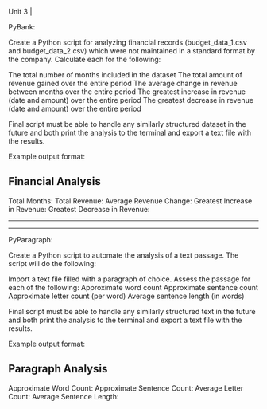Unit 3 | 

PyBank:

Create a Python script for analyzing financial records (budget_data_1.csv and budget_data_2.csv) which were not maintained in a standard format by the company. Calculate each for the following:

The total number of months included in the dataset
The total amount of revenue gained over the entire period
The average change in revenue between months over the entire period
The greatest increase in revenue (date and amount) over the entire period
The greatest decrease in revenue (date and amount) over the entire period

Final script must be able to handle any similarly structured dataset in the future and both print the analysis 
to the terminal and export a text file with the results.

Example output format:

Financial Analysis
----------------------------
Total Months:
Total Revenue:
Average Revenue Change:
Greatest Increase in Revenue:
Greatest Decrease in Revenue:

************************************************
************************************************

PyParagraph:

Create a Python script to automate the analysis of a text passage. The script will do the following:

Import a text file filled with a paragraph of choice.
Assess the passage for each of the following:
Approximate word count
Approximate sentence count
Approximate letter count (per word)
Average sentence length (in words)

Final script must be able to handle any similarly structured text in the future and both print the analysis 
to the terminal and export a text file with the results.

Example output format:

Paragraph Analysis
-----------------
Approximate Word Count: 
Approximate Sentence Count: 
Average Letter Count: 
Average Sentence Length: 